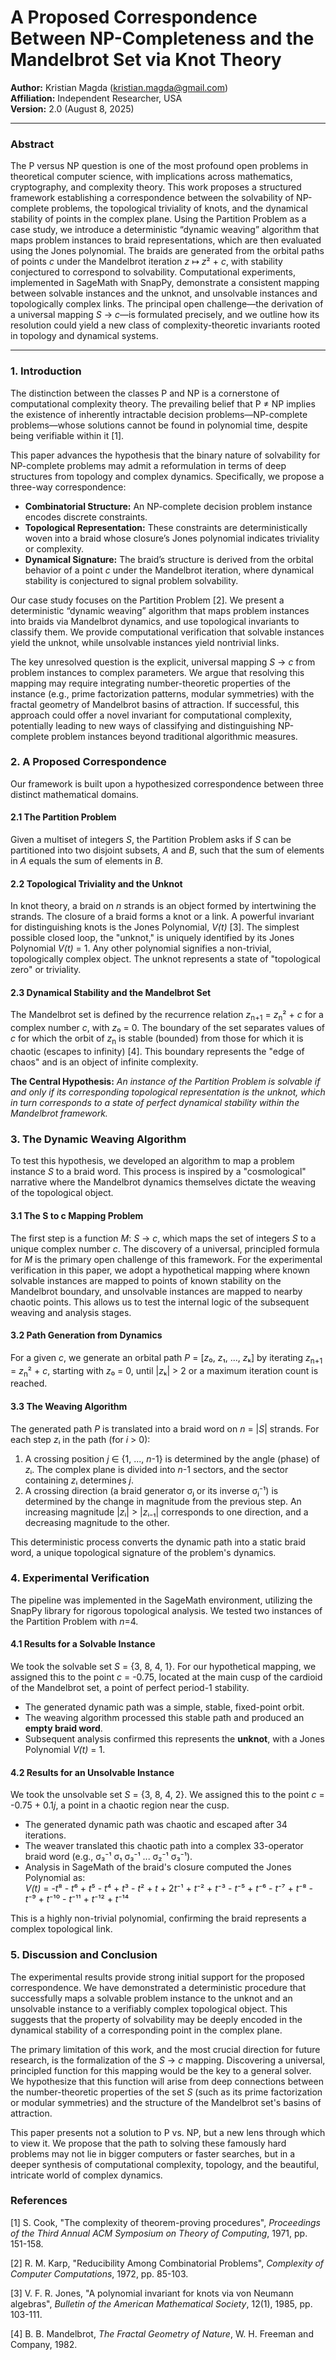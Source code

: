 # A Proposed Correspondence Between NP-Completeness and the Mandelbrot Set via Knot Theory

**Author:** Kristian Magda ([kristian.magda@gmail.com](mailto:kristian.magda@gmail.com))  
**Affiliation:** Independent Researcher, USA  
**Version:** 2.0 (August 8, 2025)

---

### Abstract
The P versus NP question is one of the most profound open problems in theoretical computer science, with implications across mathematics, cryptography, and complexity theory. This work proposes a structured framework establishing a correspondence between the solvability of NP-complete problems, the topological triviality of knots, and the dynamical stability of points in the complex plane. Using the Partition Problem as a case study, we introduce a deterministic “dynamic weaving” algorithm that maps problem instances to braid representations, which are then evaluated using the Jones polynomial. The braids are generated from the orbital paths of points *c* under the Mandelbrot iteration *z* ↦ *z*² + *c*, with stability conjectured to correspond to solvability. Computational experiments, implemented in SageMath with SnapPy, demonstrate a consistent mapping between solvable instances and the unknot, and unsolvable instances and topologically complex links. The principal open challenge—the derivation of a universal mapping *S* → *c*—is formulated precisely, and we outline how its resolution could yield a new class of complexity-theoretic invariants rooted in topology and dynamical systems.

---

### 1. Introduction

The distinction between the classes P and NP is a cornerstone of computational complexity theory. The prevailing belief that P ≠ NP implies the existence of inherently intractable decision problems—NP-complete problems—whose solutions cannot be found in polynomial time, despite being verifiable within it [1].

This paper advances the hypothesis that the binary nature of solvability for NP-complete problems may admit a reformulation in terms of deep structures from topology and complex dynamics. Specifically, we propose a three-way correspondence:

*   **Combinatorial Structure:** An NP-complete decision problem instance encodes discrete constraints.
*   **Topological Representation:** These constraints are deterministically woven into a braid whose closure’s Jones polynomial indicates triviality or complexity.
*   **Dynamical Signature:** The braid’s structure is derived from the orbital behavior of a point *c* under the Mandelbrot iteration, where dynamical stability is conjectured to signal problem solvability.

Our case study focuses on the Partition Problem [2]. We present a deterministic “dynamic weaving” algorithm that maps problem instances into braids via Mandelbrot dynamics, and use topological invariants to classify them. We provide computational verification that solvable instances yield the unknot, while unsolvable instances yield nontrivial links.

The key unresolved question is the explicit, universal mapping *S* → *c* from problem instances to complex parameters. We argue that resolving this mapping may require integrating number-theoretic properties of the instance (e.g., prime factorization patterns, modular symmetries) with the fractal geometry of Mandelbrot basins of attraction. If successful, this approach could offer a novel invariant for computational complexity, potentially leading to new ways of classifying and distinguishing NP-complete problem instances beyond traditional algorithmic measures.

### 2. A Proposed Correspondence

Our framework is built upon a hypothesized correspondence between three distinct mathematical domains.

#### 2.1 The Partition Problem
Given a multiset of integers *S*, the Partition Problem asks if *S* can be partitioned into two disjoint subsets, *A* and *B*, such that the sum of elements in *A* equals the sum of elements in *B*.

#### 2.2 Topological Triviality and the Unknot
In knot theory, a braid on *n* strands is an object formed by intertwining the strands. The closure of a braid forms a knot or a link. A powerful invariant for distinguishing knots is the Jones Polynomial, *V(t)* [3]. The simplest possible closed loop, the "unknot," is uniquely identified by its Jones Polynomial *V(t)* = 1. Any other polynomial signifies a non-trivial, topologically complex object. The unknot represents a state of "topological zero" or triviality.

#### 2.3 Dynamical Stability and the Mandelbrot Set
The Mandelbrot set is defined by the recurrence relation *z*<sub>n+1</sub> = *z*<sub>n</sub>² + *c* for a complex number *c*, with *z*₀ = 0. The boundary of the set separates values of *c* for which the orbit of *z*<sub>n</sub> is stable (bounded) from those for which it is chaotic (escapes to infinity) [4]. This boundary represents the "edge of chaos" and is an object of infinite complexity.

**The Central Hypothesis:** *An instance of the Partition Problem is solvable if and only if its corresponding topological representation is the unknot, which in turn corresponds to a state of perfect dynamical stability within the Mandelbrot framework.*

### 3. The Dynamic Weaving Algorithm

To test this hypothesis, we developed an algorithm to map a problem instance *S* to a braid word. This process is inspired by a "cosmological" narrative where the Mandelbrot dynamics themselves dictate the weaving of the topological object.

#### 3.1 The S to c Mapping Problem
The first step is a function *M*: *S* → *c*, which maps the set of integers *S* to a unique complex number *c*. The discovery of a universal, principled formula for *M* is the primary open challenge of this framework. For the experimental verification in this paper, we adopt a hypothetical mapping where known solvable instances are mapped to points of known stability on the Mandelbrot boundary, and unsolvable instances are mapped to nearby chaotic points. This allows us to test the internal logic of the subsequent weaving and analysis stages.

#### 3.2 Path Generation from Dynamics
For a given *c*, we generate an orbital path *P* = [*z*₀, *z*₁, ..., *z*ₖ] by iterating *z*<sub>n+1</sub> = *z*<sub>n</sub>² + *c*, starting with *z*₀ = 0, until |*z*ₖ| > 2 or a maximum iteration count is reached.

#### 3.3 The Weaving Algorithm
The generated path *P* is translated into a braid word on *n* = |*S*| strands. For each step *z*ᵢ in the path (for *i* > 0):
1.  A crossing position *j* ∈ {1, ..., *n*-1} is determined by the angle (phase) of *z*ᵢ. The complex plane is divided into *n*-1 sectors, and the sector containing *z*ᵢ determines *j*.
2.  A crossing direction (a braid generator σⱼ or its inverse σⱼ⁻¹) is determined by the change in magnitude from the previous step. An increasing magnitude |*z*ᵢ| > |*z*ᵢ₋₁| corresponds to one direction, and a decreasing magnitude to the other.

This deterministic process converts the dynamic path into a static braid word, a unique topological signature of the problem's dynamics.

### 4. Experimental Verification

The pipeline was implemented in the SageMath environment, utilizing the SnapPy library for rigorous topological analysis. We tested two instances of the Partition Problem with *n*=4.

#### 4.1 Results for a Solvable Instance
We took the solvable set *S* = {3, 8, 4, 1}. For our hypothetical mapping, we assigned this to the point *c* = -0.75, located at the main cusp of the cardioid of the Mandelbrot set, a point of perfect period-1 stability.
*   The generated dynamic path was a simple, stable, fixed-point orbit.
*   The weaving algorithm processed this stable path and produced an **empty braid word**.
*   Subsequent analysis confirmed this represents the **unknot**, with a Jones Polynomial *V(t)* = 1.

#### 4.2 Results for an Unsolvable Instance
We took the unsolvable set *S* = {3, 8, 4, 2}. We assigned this to the point *c* = -0.75 + 0.1*j*, a point in a chaotic region near the cusp.
*   The generated dynamic path was chaotic and escaped after 34 iterations.
*   The weaver translated this chaotic path into a complex 33-operator braid word (e.g., σ₃⁻¹ σ₁ σ₃⁻¹ ... σ₂⁻¹ σ₃⁻¹).
*   Analysis in SageMath of the braid's closure computed the Jones Polynomial as:  
    *V(t)* = -*t*⁸ - *t*⁶ + *t*⁵ - *t*⁴ + *t*³ - *t*² + *t* + 2*t*⁻¹ + *t*⁻² + *t*⁻³ - *t*⁻⁵ + *t*⁻⁶ - *t*⁻⁷ + *t*⁻⁸ - *t*⁻⁹ + *t*⁻¹⁰ - *t*⁻¹¹ + *t*⁻¹² + *t*⁻¹⁴

This is a highly non-trivial polynomial, confirming the braid represents a complex topological link.

### 5. Discussion and Conclusion

The experimental results provide strong initial support for the proposed correspondence. We have demonstrated a deterministic procedure that successfully maps a solvable problem instance to the unknot and an unsolvable instance to a verifiably complex topological object. This suggests that the property of solvability may be deeply encoded in the dynamical stability of a corresponding point in the complex plane.

The primary limitation of this work, and the most crucial direction for future research, is the formalization of the *S* → *c* mapping. Discovering a universal, principled function for this mapping would be the key to a general solver. We hypothesize that this function will arise from deep connections between the number-theoretic properties of the set *S* (such as its prime factorization or modular symmetries) and the structure of the Mandelbrot set's basins of attraction.

This paper presents not a solution to P vs. NP, but a new lens through which to view it. We propose that the path to solving these famously hard problems may not lie in bigger computers or faster searches, but in a deeper synthesis of computational complexity, topology, and the beautiful, intricate world of complex dynamics.

### References

[1] S. Cook, "The complexity of theorem-proving procedures", *Proceedings of the Third Annual ACM Symposium on Theory of Computing*, 1971, pp. 151-158.

[2] R. M. Karp, "Reducibility Among Combinatorial Problems", *Complexity of Computer Computations*, 1972, pp. 85-103.

[3] V. F. R. Jones, "A polynomial invariant for knots via von Neumann algebras", *Bulletin of the American Mathematical Society*, 12(1), 1985, pp. 103-111.

[4] B. B. Mandelbrot, *The Fractal Geometry of Nature*, W. H. Freeman and Company, 1982.
